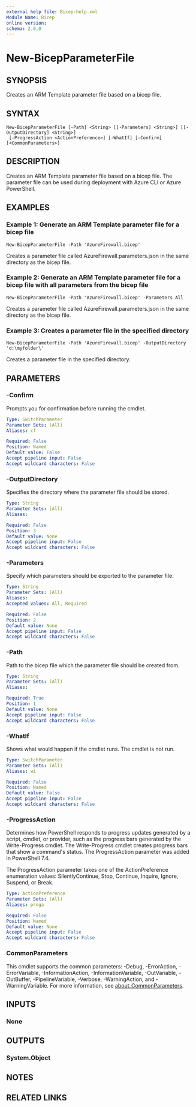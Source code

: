 ```yaml
---
external help file: Bicep-help.xml
Module Name: Bicep
online version:
schema: 2.0.0
---
```


# New-BicepParameterFile

## SYNOPSIS
Creates an ARM Template parameter file based on a bicep file.

## SYNTAX

```
New-BicepParameterFile [-Path] <String> [[-Parameters] <String>] [[-OutputDirectory] <String>]
 [-ProgressAction <ActionPreference>] [-WhatIf] [-Confirm] [<CommonParameters>]
```

## DESCRIPTION
Creates an ARM Template parameter file based on a bicep file.
The parameter file can be used during deployment with Azure CLI or Azure PowerShell.

## EXAMPLES

### Example 1: Generate an ARM Template parameter file for a bicep file
```
New-BicepParameterFile -Path 'AzureFirewall.bicep'
```

Creates a parameter file called AzureFirewall.parameters.json in the same directory as the bicep file.

### Example 2: Generate an ARM Template parameter file for a bicep file with all parameters from the bicep file
```
New-BicepParameterFile -Path 'AzureFirewall.bicep' -Parameters All
```

Creates a parameter file called AzureFirewall.parameters.json in the same directory as the bicep file.

### Example 3: Creates a parameter file in the specified directory
```
New-BicepParameterFile -Path 'AzureFirewall.bicep' -OutputDirectory 'd:\myfolder\'
```

Creates a parameter file in the specified directory.

## PARAMETERS

### -Confirm
Prompts you for confirmation before running the cmdlet.

```yaml
Type: SwitchParameter
Parameter Sets: (All)
Aliases: cf

Required: False
Position: Named
Default value: False
Accept pipeline input: False
Accept wildcard characters: False
```

### -OutputDirectory
Specifies the directory where the parameter file should be stored.

```yaml
Type: String
Parameter Sets: (All)
Aliases:

Required: False
Position: 3
Default value: None
Accept pipeline input: False
Accept wildcard characters: False
```

### -Parameters
Specify which parameters should be exported to the parameter file.

```yaml
Type: String
Parameter Sets: (All)
Aliases:
Accepted values: All, Required

Required: False
Position: 2
Default value: None
Accept pipeline input: False
Accept wildcard characters: False
```

### -Path
Path to the bicep file which the parameter file should be created from.

```yaml
Type: String
Parameter Sets: (All)
Aliases:

Required: True
Position: 1
Default value: None
Accept pipeline input: False
Accept wildcard characters: False
```

### -WhatIf
Shows what would happen if the cmdlet runs.
The cmdlet is not run.

```yaml
Type: SwitchParameter
Parameter Sets: (All)
Aliases: wi

Required: False
Position: Named
Default value: False
Accept pipeline input: False
Accept wildcard characters: False
```

### -ProgressAction
Determines how PowerShell responds to progress updates generated by a script, cmdlet, or provider, such as the progress bars generated by the Write-Progress cmdlet. The Write-Progress cmdlet creates progress bars that show a command's status. The ProgressAction parameter was added in PowerShell 7.4.

The ProgressAction parameter takes one of the ActionPreference enumeration values: SilentlyContinue, Stop, Continue, Inquire, Ignore, Suspend, or Break.

```yaml
Type: ActionPreference
Parameter Sets: (All)
Aliases: proga

Required: False
Position: Named
Default value: None
Accept pipeline input: False
Accept wildcard characters: False
```

### CommonParameters
This cmdlet supports the common parameters: -Debug, -ErrorAction, -ErrorVariable, -InformationAction, -InformationVariable, -OutVariable, -OutBuffer, -PipelineVariable, -Verbose, -WarningAction, and -WarningVariable. For more information, see [about_CommonParameters](http://go.microsoft.com/fwlink/?LinkID=113216).

## INPUTS

### None
## OUTPUTS

### System.Object
## NOTES

## RELATED LINKS
